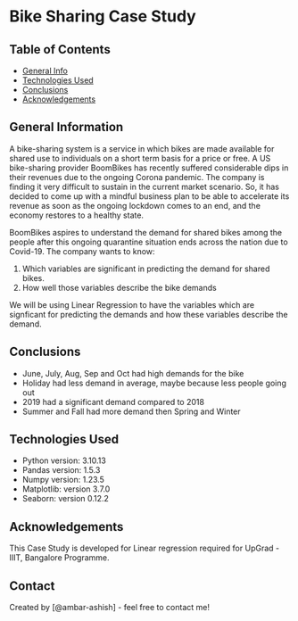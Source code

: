 # Bike Sharing Case Study


## Table of Contents
* [General Info](#general-information)
* [Technologies Used](#technologies-used)
* [Conclusions](#conclusions)
* [Acknowledgements](#acknowledgements)


## General Information
A bike-sharing system is a service in which bikes are made available for shared use to individuals on a short term basis for a price or free.
A US bike-sharing provider BoomBikes has recently suffered considerable dips in their revenues due to the ongoing Corona pandemic. 
The company is finding it very difficult to sustain in the current market scenario. So, it has decided to come up with a 
mindful business plan to be able to accelerate its revenue as soon as the ongoing lockdown comes to an end, and the economy restores to a healthy state.

BoomBikes aspires to understand the demand for shared bikes among the people after this ongoing quarantine situation ends across the nation due to Covid-19.
The company wants to know:
1. Which variables are significant in predicting the demand for shared bikes.
2. How well those variables describe the bike demands

We will be using Linear Regression to have the variables which are signficant for predicting the demands and how these variables describe the demand.


## Conclusions
-	June, July, Aug, Sep and Oct had high demands for the bike
-	Holiday had less demand in average, maybe because less people going out
-	2019 had a significant demand compared to 2018
-	Summer and Fall had more demand then Spring and Winter


## Technologies Used
- Python version: 3.10.13
- Pandas version: 1.5.3
- Numpy version: 1.23.5
- Matplotlib: version 3.7.0
- Seaborn: version 0.12.2


## Acknowledgements
This Case Study is developed for Linear regression required for UpGrad - IIIT, Bangalore Programme.


## Contact
Created by [@ambar-ashish] - feel free to contact me!